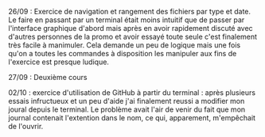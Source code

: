 26/09 : Exercice de navigation et rangement des fichiers par type et date. 
Le faire en passant par un terminal était moins intuitif que de passer par l'interface graphique d'abord mais après en avoir rapidement discuté avec d'autres personnes de la promo et avoir essayé toute seule c'est finalement très facile à manimuler. Cela demande un peu de logique mais une fois qu'on a toutes les commandes à disposition les manipuler aux fins de l'exercice est presque ludique.

27/09 : Deuxième cours

02/10 : exercice d'utilisation de GitHub à partir du terminal : après plusieurs essais infructueux et un peu d'aide j'ai finalement reussi a modifier mon joural depuis le terminal. Le problème avait l'air de venir du fait que mon journal contenait l'extention dans le nom, ce  qui, apparement, m'empêchait de l'ouvrir.


